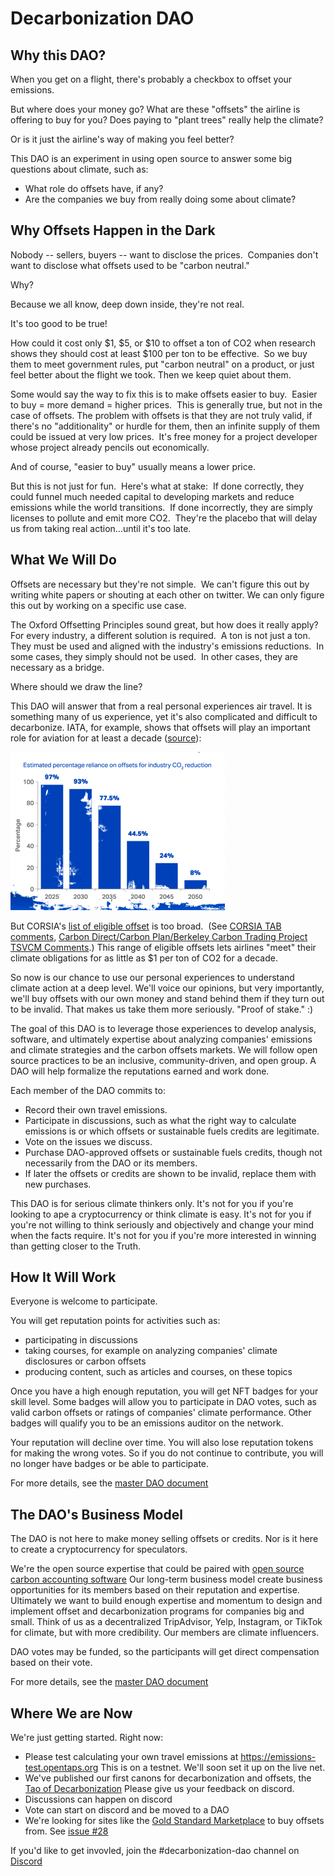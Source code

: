 # Decarbonization DAO

## Why this DAO?

When you get on a flight, there's probably a checkbox to offset your emissions.  

But where does your money go?  What are these "offsets" the airline is offering to buy for you?  Does paying to "plant trees" really help the climate?  

Or is it just the airline's way of making you feel better?  

This DAO is an experiment in using open source to answer some big questions about climate, such as:
- What role do offsets have, if any?
- Are the companies we buy from really doing some about climate?

## Why Offsets Happen in the Dark

Nobody -- sellers, buyers -- want to disclose the prices.  Companies don't want to disclose what offsets used to be "carbon neutral."

Why?

Because we all know, deep down inside, they're not real.  

It's too good to be true!  

How could it cost only $1, $5, or $10 to offset a ton of CO2 when research shows they should cost at least $100 per ton to be effective.  So we buy them to meet government rules, put "carbon neutral" on a product, or just feel better about the flight we took.  Then we keep quiet about them.

Some would say the way to fix this is to make offsets easier to buy.  Easier to buy = more demand = higher prices.  This is generally true, but not in the case of offsets.  The problem with offsets is that they are not truly valid, if there's no "additionality" or hurdle for them, then an infinite supply of them could be issued at very low prices.  It's free money for a project developer whose project already pencils out economically.  

And of course, "easier to buy" usually means a lower price.  

But this is not just for fun.  Here's what at stake:  If done correctly, they could funnel much needed capital to developing markets and reduce emissions while the world transitions.  If done incorrectly, they are simply licenses to pollute and emit more CO2.  They're the placebo that will delay us from taking real action...until it's too late.

## What We Will Do

Offsets are necessary but they're not simple.  We can't figure this out by writing white papers or shouting at each other on twitter.  We can only figure this out by working on a specific use case.  

The Oxford Offsetting Principles sound great, but how does it really apply?  For every industry, a different solution is required.  A ton is not just a ton.  They must be used and aligned with the industry's emissions reductions.  In some cases, they simply should not be used.  In other cases, they are necessary as a bridge.

Where should we draw the line?  

This DAO will answer that from a real personal experiences air travel.  It is something many of us experience, yet it's also complicated and difficult to decarbonize.  IATA, for example, shows that offsets will play an important role for aviation for at least a decade ([source](https://www.iata.org/contentassets/b3783d24c5834634af59148c718472bb/factsheet_offsettingandcarboncapture.pdfv)):

![IATA Airlines Reliance on Offsets over Time](images/iata-offsets-use-timeline.png)

But CORSIA's [list of eligible offset](https://www.icao.int/environmental-protection/CORSIA/Pages/CORSIA-Emissions-Units.aspx) is too broad.  (See [CORSIA TAB comments](https://www.icao.int/environmental-protection/CORSIA/Documents/TAB/TAB_Public%20comments_Consolidated.pdf), [Carbon Direct/Carbon Plan/Berkeley Carbon Trading Project TSVCM Comments](https://carbon-direct.com/wp-content/uploads/2021/02/Carbon-Direct_Carbon-Plan_Berkeley-Carbon-Trading-Project_TSVCM-Comments-1.pdf).)   This range of eligible offsets lets airlines "meet" their climate obligations for as little as $1 per ton of CO2 for a decade.  

So now is our chance to use our personal experiences to understand climate action at a deep level.  We'll voice our opinions, but very importantly, we'll buy offsets with our own money and stand behind them if they turn out to be invalid.  That makes us take them more seriously.  "Proof of stake." :)

The goal of this DAO is to leverage those experiences to develop analysis, software, and ultimately expertise about analyzing companies' emissions and climate strategies and the carbon offsets markets.  We will follow open source practices to be an inclusive, community-driven, and open group.  A DAO will help formalize the reputations earned and work done.  

Each member of the DAO commits to:
- Record their own travel emissions.
- Participate in discussions, such as what the right way to calculate emissions is or which offsets or sustainable fuels credits are legitimate.
- Vote on the issues we discuss.
- Purchase DAO-approved offsets or sustainable fuels credits, though not necessarily from the DAO or its members.
- If later the offsets or credits are shown to be invalid, replace them with new purchases.

This DAO is for serious climate thinkers only.  It's not for you if you're looking to ape a cryptocurrency or think climate is easy.  It's not for you if you're not willing to think seriously and objectively and change your mind when the facts require.  It's not for you if you're more interested in winning than getting closer to the Truth.

## How It Will Work

Everyone is welcome to participate.

You will get reputation points for activities such as:
- participating in discussions
- taking courses, for example on analyzing companies' climate disclosures or carbon offsets
- producing content, such as articles and courses, on these topics

Once you have a high enough reputation, you will get NFT badges for your skill level.  Some badges will allow you to participate in DAO votes, such as valid carbon offsets or ratings of companies' climate performance.  Other badges will qualify you to be an emissions auditor on the network.   

Your reputation will decline over time.  You will also lose reputation tokens for making the wrong votes.  So if you do not continue to contribute, you will no longer have badges or be able to participate.   

For more details, see the [master DAO document](../README.md)

## The DAO's Business Model

The DAO is not here to make money selling offsets or credits.  Nor is it here to create a cryptocurrency for speculators.

We're the open source expertise that could be paired with [open source carbon accounting software](https://github.com/opentaps/blockchain-carbon-accounting)  Our long-term business model create business opportunities for its members based on their reputation and expertise.  Ultimately we want to build enough expertise and momentum to design and implement offset and decarbonization programs for companies big and small.  Think of us as a decentralized TripAdvisor, Yelp, Instagram, or TikTok for climate, but with more credibility.  Our members are climate influencers.   

DAO votes may be funded, so the participants will get direct compensation based on their vote.

For more details, see the [master DAO document](../README.md)

## Where We are Now

We're just getting started.  Right now:
- Please test calculating your own travel emissions at https://emissions-test.opentaps.org  This is on a testnet.  We'll soon set it up on the live net.
- We've published our first canons for decarbonization and offsets, the [Tao of Decarbonization](Decarbonization_Tao.md)  Please give us your feedback on discord.
- Discussions can happen on discord 
- Vote can start on discord and be moved to a DAO
- We're looking for sites like the [Gold Standard Marketplace](https://marketplace.goldstandard.org/collections/projects) to buy offsets from.  See [issue #28](https://github.com/opentaps/open-climate-investing/issues/28)

If you'd like to get invovled, join the #decarbonization-dao channel on [Discord](https://discord.gg/7jmwnTyyQ8)